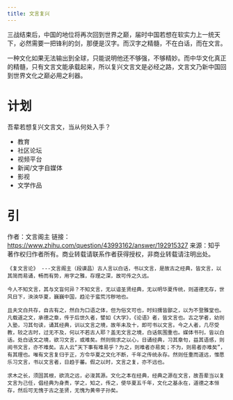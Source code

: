 ```yaml
---
title: 文言复兴
---
```


三战结束后，中国的地位将再次回到世界之巅，届时中国若想在软实力上一统天下，必然需要一把锋利的剑，那便是汉字。而汉字之精髓，不在白话，而在文言。

一种文化如果无法输出到全球，只能说明他还不够强，不够精妙。而中华文化真正的精髓，只有文言文能承载起来，所以复兴文言文是必经之路，文言文乃新中国回到世界文化之巅必用之利器。

# 计划

吾辈若想复兴文言文，当从何处入手？

- 教育
- 社区论坛
- 视频平台
- 新闻/文字自媒体
- 影视
- 文学作品

# 引

作者：文言阁主
链接：https://www.zhihu.com/question/43993162/answer/192915327
来源：知乎
著作权归作者所有。商业转载请联系作者获得授权，非商业转载请注明出处。

	《复文言论》 ---文言阁主（段谟昌）古人言以白话，书以文言，是故古之经典，皆文言，以其简而易诵，畅而有势，用字之雅，存理之深，故可传之久远。

	今人不知文言，其与文盲何异？不知文言，无以谙圣贤经典，无以明华夏传统，则道德无存，世风日下，泱泱华夏，巍巍中国，趋沦于蛮荒污秽地也。

	且夫文白共存，自古有之，然白为口语之体，但为俗文可也，时妇孺皆鄙之，以为不登雅堂也。凡载道之文，承德之章，传于后世久者，譬如《大学》，《论语》者，皆文言也。古之学者，幼则入塾，习其句读，诵其经典，训以文言之境，故年未及十，即可书以文言。今之人者，几尽受教，较之古时，过无不及，何以不若古人耶？盖无文言之境，白话氛围重也。媒体书刊，皆以白话。处白话文之境，欲习文言，或难矣。然则倘求之以心，日诵经典，习其章句，益其语感，则阅书文言，亦不难矣。古人云“天下事有难易乎？为之，则难者亦易矣；不为，则易者亦难矣”，有其理也。唯有文言复归于正，方令华夏之文化不断，千年之传统永存。然则任重而道远，惟愿乐习文言，书以文言者，日趋于蕃。假之以时，文言之复，亦不远也。

	求木之长，须固其根，欲流之远，必浚其源。文化之本在经典，经典之源在文言，故吾辈当以复文言为己任，倡经典为身责，学之，知之，传之，使华夏五千年，文化之基永在，道德之本恒存，然后可无愧于古之圣贤，无愧为黄帝子孙矣。
